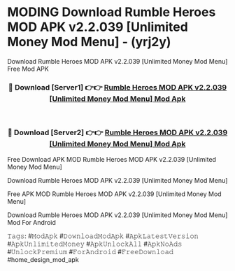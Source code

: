 # MODING Download Rumble Heroes MOD APK v2.2.039 [Unlimited Money Mod Menu] - (yrj2y)
Download Rumble Heroes MOD APK v2.2.039 [Unlimited Money Mod Menu] Free Mod APK

<div align="center">
<h3>🔴 Download [Server1] 👉👉 <a href="https://apk-comot.site?title=Rumble_Heroes_MOD_APK_v2.2.039_[Unlimited_Money_Mod_Menu]">Rumble Heroes MOD APK v2.2.039 [Unlimited Money Mod Menu] Mod Apk</a></h3><br>

<h3>🔴 Download [Server2] 👉👉 <a href="https://apk-comot.site?title=Rumble_Heroes_MOD_APK_v2.2.039_[Unlimited_Money_Mod_Menu]">Rumble Heroes MOD APK v2.2.039 [Unlimited Money Mod Menu] Mod Apk</a></h3>
</div>


Free Download APK MOD Rumble Heroes MOD APK v2.2.039 [Unlimited Money Mod Menu]

Download Rumble Heroes MOD APK v2.2.039 [Unlimited Money Mod Menu] 

Free APK MOD Rumble Heroes MOD APK v2.2.039 [Unlimited Money Mod Menu] 

Download Rumble Heroes MOD APK v2.2.039 [Unlimited Money Mod Menu] Mod For Android

𝚃𝚊𝚐𝚜: #𝙼𝚘𝚍𝙰𝚙𝚔 #𝙳𝚘𝚠𝚗𝚕𝚘𝚊𝚍𝙼𝚘𝚍𝙰𝚙𝚔 #𝙰𝚙𝚔𝙻𝚊𝚝𝚎𝚜𝚝𝚅𝚎𝚛𝚜𝚒𝚘𝚗 #𝙰𝚙𝚔𝚄𝚗𝚕𝚒𝚖𝚒𝚝𝚎𝚍𝙼𝚘𝚗𝚎𝚢 #𝙰𝚙𝚔𝚄𝚗𝚕𝚘𝚌𝚔𝙰𝚕𝚕 #𝙰𝚙𝚔𝙽𝚘𝙰𝚍𝚜 #𝚄𝚗𝚕𝚘𝚌𝚔𝙿𝚛𝚎𝚖𝚒𝚞𝚖 #𝙵𝚘𝚛𝙰𝚗𝚍𝚛𝚘𝚒𝚍 #𝙵𝚛𝚎𝚎𝙳𝚘𝚠𝚗𝚕𝚘𝚊𝚍 #home_design_mod_apk